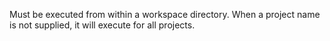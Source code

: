 Must be executed from within a workspace directory.
When a project name is not supplied, it will execute for all projects.